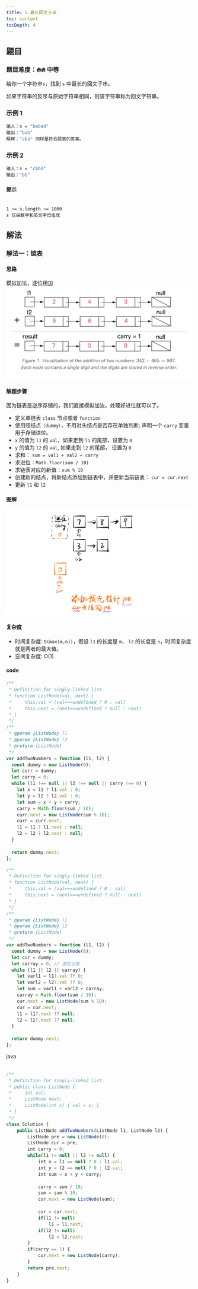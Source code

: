 ```yaml
---
title: 5.最长回文子串
toc: content
tocDepth: 4
---
```


## 题目

### 题目难度：🔥🔥 中等

给你一个字符串`s`，找到 `s` 中最长的回文子串。

如果字符串的反序与原始字符串相同，则该字符串称为回文字符串。

### 示例 1

```bash
输入：s = "babad"
输出："bab"
解释："aba" 同样是符合题意的答案。
```

### 示例 2

```bash
输入：s = "cbbd"
输出："bb"
```

#### 提示

```bash

1 <= s.length <= 1000
s 仅由数字和英文字母组成
```

## 解法

### 解法一：链表

#### 思路

模拟加法，逐位相加
![](../../assets/daily-question/addTowNumber.png)

#### 解题步骤

因为链表是逆序存储的，我们直接模拟加法，处理好进位就可以了。

- 定义单链表 `class` 节点或者 `function`
- 使用哑结点`（dummy）`，不用对头结点是否存在单独判断; 声明一个 `carry` 变量用于存储进位。
- `x` 的值为 `l1` 的 `val`，如果走到 `l1` 的尾部，设置为 `0`
- `y` 的值为 `l2` 的 `val`, 如果走到 `l2` 的尾部， 设置为 `0`
- 求和： `sum = val1 + val2 + carry`
- 求进位：`Math.floor(sum / 10)`
- 求链表对应的新值：`sum % 10`
- 创建新的结点，将新结点添加到链表中，并更新当前链表： `cur = cur.next`
- 更新 `l1` 和 `l2`

#### 图解

![](../../assets/daily-question/images%20.gif)

#### 复杂度

- 时间复杂度:
  `O(max(m,n))`，假设 `l1` 的长度是 `m`， `l2` 的长度是 `n`，时间复杂度就是两者的最大值。
- 空间复杂度:
  O(1)

#### code

```javascript
/**
 * Definition for singly-linked list.
 * function ListNode(val, next) {
 *     this.val = (val===undefined ? 0 : val)
 *     this.next = (next===undefined ? null : next)
 * }
 */
/**
 * @param {ListNode} l1
 * @param {ListNode} l2
 * @return {ListNode}
 */
var addTwoNumbers = function (l1, l2) {
  const dummy = new ListNode(0);
  let curr = dummy;
  let carry = 0;
  while (l1 !== null || l2 !== null || carry !== 0) {
    let x = l1 ? l1.val : 0;
    let y = l2 ? l2.val : 0;
    let sum = x + y + carry;
    carry = Math.floor(sum / 10);
    curr.next = new ListNode(sum % 10);
    curr = curr.next;
    l1 = l1 ? l1.next : null;
    l2 = l2 ? l2.next : null;
  }

  return dummy.next;
};
```

```javascript
/**
 * Definition for singly-linked list.
 * function ListNode(val, next) {
 *     this.val = (val===undefined ? 0 : val)
 *     this.next = (next===undefined ? null : next)
 * }
 */
/**
 * @param {ListNode} l1
 * @param {ListNode} l2
 * @return {ListNode}
 */
var addTwoNumbers = function (l1, l2) {
  const dummy = new ListNode(0);
  let cur = dummy;
  let carray = 0; // 进位记录
  while (l1 || l2 || carray) {
    let varl1 = l1?.val ?? 0;
    let varl2 = l2?.val ?? 0;
    let sum = varl1 + varl2 + carray;
    carray = Math.floor(sum / 10);
    cur.next = new ListNode(sum % 10);
    cur = cur.next;
    l1 = l1?.next ?? null;
    l2 = l2?.next ?? null;
  }

  return dummy.next;
};
```

java

```javascript

/**
 * Definition for singly-linked list.
 * public class ListNode {
 *     int val;
 *     ListNode next;
 *     ListNode(int x) { val = x; }
 * }
 */
class Solution {
    public ListNode addTwoNumbers(ListNode l1, ListNode l2) {
        ListNode pre = new ListNode(0);
        ListNode cur = pre;
        int carry = 0;
        while(l1 != null || l2 != null) {
            int x = l1 == null ? 0 : l1.val;
            int y = l2 == null ? 0 : l2.val;
            int sum = x + y + carry;

            carry = sum / 10;
            sum = sum % 10;
            cur.next = new ListNode(sum);

            cur = cur.next;
            if(l1 != null)
                l1 = l1.next;
            if(l2 != null)
                l2 = l2.next;
        }
        if(carry == 1) {
            cur.next = new ListNode(carry);
        }
        return pre.next;
    }
}

```
